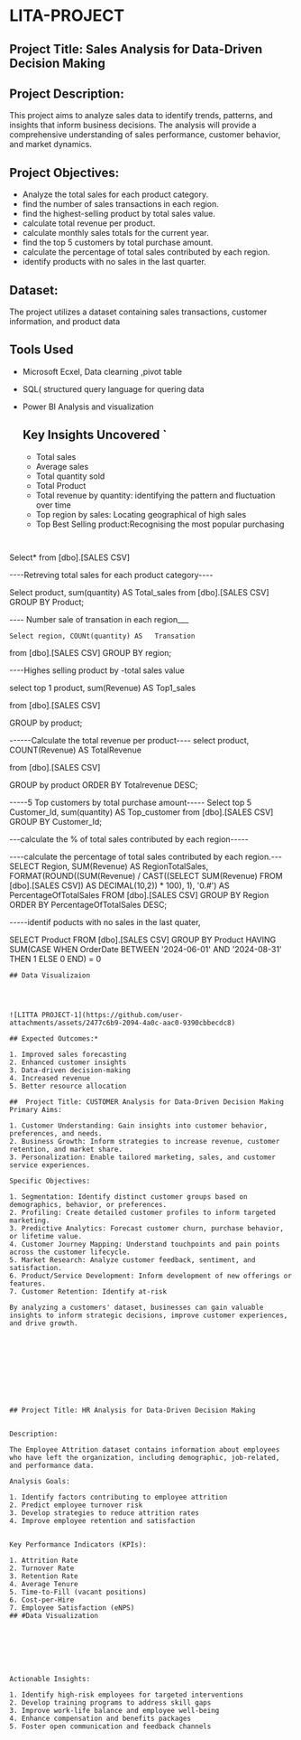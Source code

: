 # LITA-PROJECT
## Project Title: Sales Analysis for Data-Driven Decision Making

## Project Description:

This project aims to analyze sales data to identify trends, patterns, and insights that inform business decisions. The analysis will provide a comprehensive understanding of sales performance, customer behavior, and market dynamics.

## Project Objectives:

- Analyze the total sales for each product category.
- find the number of sales transactions in each region.
-  find the highest-selling product by total sales value.
- calculate total revenue per product.
- calculate monthly sales totals for the current year.
- find the top 5 customers by total purchase amount.
- calculate the percentage of total sales contributed by each region.
- identify products with no sales in the last quarter.
  
## Dataset:

The project utilizes a dataset containing sales transactions, customer information, and product data

## Tools Used
- Microsoft Ecxel, Data clearning ,pivot table
- SQL( structured query language for quering data
- Power BI Analysis and visualization

  ## Key Insights Uncovered   `
  - Total sales
  - Average sales
  - Total quantity sold
  - Total Product
  - Total revenue by quantity: identifying the pattern and fluctuation over time
  - Top region by sales: Locating geographical of high sales 
  - Top Best Selling product:Recognising the most popular purchasing 


  ```
 
 Select*
from  [dbo].[SALES CSV]

----Retreving total sales for each product category----

Select product, sum(quantity) AS Total_sales
from [dbo].[SALES CSV]
GROUP BY Product;

---- Number sale of transation in each region___

	Select region, COUNt(quantity) AS	Transation
from [dbo].[SALES CSV]
GROUP BY region;

----Highes selling product by -total sales value

select top 1 product, 
sum(Revenue) AS Top1_sales

from [dbo].[SALES CSV]

GROUP by product;


------Calculate the total revenue per product----
select  product, 
COUNT(Revenue) AS TotalRevenue

from [dbo].[SALES CSV]

GROUP by product
ORDER BY
Totalrevenue DESC;


-----5 Top customers by total purchase  amount-----
Select top 5 Customer_Id, sum(quantity) AS Top_customer
from [dbo].[SALES CSV]
GROUP BY Customer_Id;

---calculate the % of total sales contributed by each region-----

----calculate the percentage of total sales contributed by each region.---
SELECT Region, SUM(Revenue) AS RegionTotalSales,
FORMAT(ROUND((SUM(Revenue) / CAST((SELECT SUM(Revenue) FROM [dbo].[SALES CSV]) AS DECIMAL(10,2)) * 100), 1), '0.#') 
AS PercentageOfTotalSales
FROM [dbo].[SALES CSV]
GROUP BY Region
ORDER BY PercentageOfTotalSales DESC;


-----identif poducts with no sales in the last quater,
    
SELECT Product FROM [dbo].[SALES CSV]
GROUP BY Product
HAVING SUM(CASE 
WHEN OrderDate BETWEEN '2024-06-01' AND '2024-08-31' 
THEN 1 ELSE 0 END) = 0

```
## Data Visualizaion




![LITTA PROJECT-1](https://github.com/user-attachments/assets/2477c6b9-2094-4a0c-aac0-9390cbbecdc8)

## Expected Outcomes:*

1. Improved sales forecasting
2. Enhanced customer insights
3. Data-driven decision-making
4. Increased revenue
5. Better resource allocation

##  Project Title: CUSTOMER Analysis for Data-Driven Decision Making
Primary Aims:

1. Customer Understanding: Gain insights into customer behavior, preferences, and needs.
2. Business Growth: Inform strategies to increase revenue, customer retention, and market share.
3. Personalization: Enable tailored marketing, sales, and customer service experiences.

Specific Objectives:

1. Segmentation: Identify distinct customer groups based on demographics, behavior, or preferences.
2. Profiling: Create detailed customer profiles to inform targeted marketing.
3. Predictive Analytics: Forecast customer churn, purchase behavior, or lifetime value.
4. Customer Journey Mapping: Understand touchpoints and pain points across the customer lifecycle.
5. Market Research: Analyze customer feedback, sentiment, and satisfaction.
6. Product/Service Development: Inform development of new offerings or features.
7. Customer Retention: Identify at-risk  

By analyzing a customers' dataset, businesses can gain valuable insights to inform strategic decisions, improve customer experiences, and drive growth.









 
## Project Title: HR Analysis for Data-Driven Decision Making


Description:

The Employee Attrition dataset contains information about employees who have left the organization, including demographic, job-related, and performance data.

Analysis Goals:

1. Identify factors contributing to employee attrition
2. Predict employee turnover risk
3. Develop strategies to reduce attrition rates
4. Improve employee retention and satisfaction


Key Performance Indicators (KPIs):

1. Attrition Rate
2. Turnover Rate
3. Retention Rate
4. Average Tenure
5. Time-to-Fill (vacant positions)
6. Cost-per-Hire
7. Employee Satisfaction (eNPS)
## #Data Visualization







Actionable Insights:

1. Identify high-risk employees for targeted interventions
2. Develop training programs to address skill gaps
3. Improve work-life balance and employee well-being
4. Enhance compensation and benefits packages
5. Foster open communication and feedback channels







